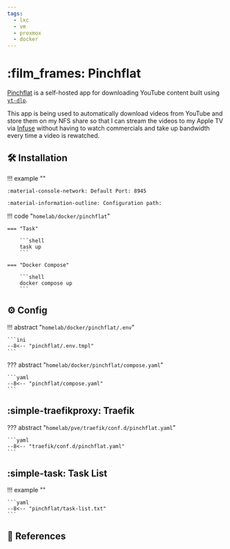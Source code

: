 ```yaml
---
tags:
  - lxc
  - vm
  - proxmox
  - docker
---
```

# :film_frames: Pinchflat

[Pinchflat][1] is a self-hosted app for downloading YouTube content built using [`yt-dlp`][2].

This app is being used to automatically download videos from YouTube and store them on my NFS share so that I can stream the videos to my Apple TV via [Infuse][3] without having to watch commercials and take up bandwidth every time a video is rewatched.

## :hammer_and_wrench: Installation

!!! example ""

    :material-console-network: Default Port: 8945

    :material-information-outline: Configuration path: 

!!! code "`homelab/docker/pinchflat`"

    === "Task"

        ```shell
        task up
        ```

    === "Docker Compose"

        ```shell
        docker compose up
        ```

## :gear: Config

!!! abstract "`homelab/docker/pinchflat/.env`"

    ```ini
    --8<-- "pinchflat/.env.tmpl"
    ```

??? abstract "`homelab/docker/pinchflat/compose.yaml`"

    ```yaml
    --8<-- "pinchflat/compose.yaml"
    ```

## :simple-traefikproxy: Traefik

??? abstract "`homelab/pve/traefik/conf.d/pinchflat.yaml`"

    ```yaml
    --8<-- "traefik/conf.d/pinchflat.yaml"
    ```

## :simple-task: Task List

!!! example ""

    ```yaml
    --8<-- "pinchflat/task-list.txt"
    ```

## :link: References

[1]: <https://github.com/kieraneglin/pinchflat>
[2]: <https://github.com/yt-dlp/yt-dlp>
[3]: <https://firecore.com/infuse>
